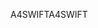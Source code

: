 <span data-ttu-id="e71f5-101">A4SWIFT</span><span class="sxs-lookup"><span data-stu-id="e71f5-101">A4SWIFT</span></span>